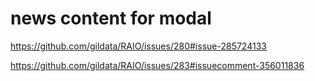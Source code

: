 # news content for modal

    

https://github.com/gildata/RAIO/issues/280#issue-285724133

https://github.com/gildata/RAIO/issues/283#issuecomment-356011836







